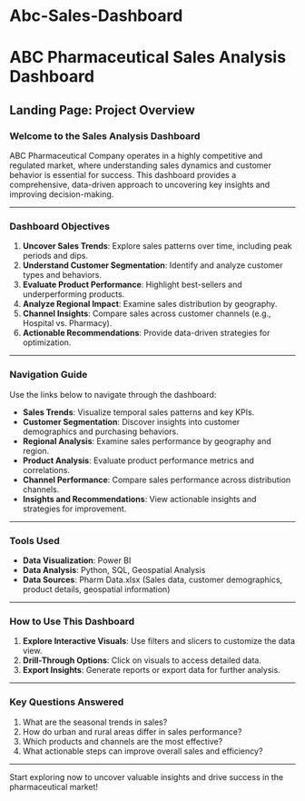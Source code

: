 # Abc-Sales-Dashboard

# ABC Pharmaceutical Sales Analysis Dashboard

## Landing Page: Project Overview


### Welcome to the Sales Analysis Dashboard

ABC Pharmaceutical Company operates in a highly competitive and regulated market, where understanding sales dynamics and customer behavior is essential for success. This dashboard provides a comprehensive, data-driven approach to uncovering key insights and improving decision-making.

---

### Dashboard Objectives

1. **Uncover Sales Trends**: Explore sales patterns over time, including peak periods and dips.
2. **Understand Customer Segmentation**: Identify and analyze customer types and behaviors.
3. **Evaluate Product Performance**: Highlight best-sellers and underperforming products.
4. **Analyze Regional Impact**: Examine sales distribution by geography.
5. **Channel Insights**: Compare sales across customer channels (e.g., Hospital vs. Pharmacy).
6. **Actionable Recommendations**: Provide data-driven strategies for optimization.

---

### Navigation Guide

Use the links below to navigate through the dashboard:

- **Sales Trends**: Visualize temporal sales patterns and key KPIs.
- **Customer Segmentation**: Discover insights into customer demographics and purchasing behaviors.
- **Regional Analysis**: Examine sales performance by geography and region.
- **Product Analysis**: Evaluate product performance metrics and correlations.
- **Channel Performance**: Compare sales performance across distribution channels.
- **Insights and Recommendations**: View actionable insights and strategies for improvement.

---

### Tools Used

- **Data Visualization**: Power BI
- **Data Analysis**: Python, SQL, Geospatial Analysis
- **Data Sources**: Pharm Data.xlsx (Sales data, customer demographics, product details, geospatial information)

---

### How to Use This Dashboard

1. **Explore Interactive Visuals**: Use filters and slicers to customize the data view.
2. **Drill-Through Options**: Click on visuals to access detailed data.
3. **Export Insights**: Generate reports or export data for further analysis.

---

### Key Questions Answered

1. What are the seasonal trends in sales?
2. How do urban and rural areas differ in sales performance?
3. Which products and channels are the most effective?
4. What actionable steps can improve overall sales and efficiency?

---

Start exploring now to uncover valuable insights and drive success in the pharmaceutical market!

